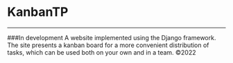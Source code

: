 # KanbanTP
***
###In development
A website implemented using the Django framework. The site presents a kanban board for a more convenient distribution of tasks, which can be used both on your own and in a team.
©2022
